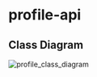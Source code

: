 # profile-api
## Class Diagram


![profile_class_diagram](https://user-images.githubusercontent.com/44559011/188339373-5ba04afd-6aac-417b-9a1b-65e0e9890172.png)
